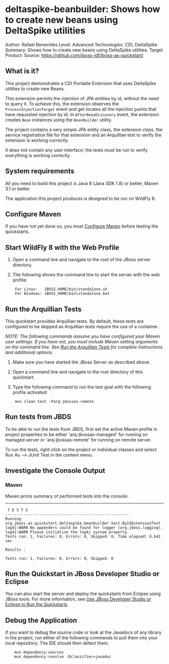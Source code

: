 deltaspike-beanbuilder: Shows how to create new beans using DeltaSpike utilities
======================================================
Author: Rafael Benevides
Level: Advanced
Technologies: CDI, DeltaSpike
Summary: Shows how to create new beans using DeltaSpike utilities.
Target Product: 
Source: <https://github.com/jboss-jdf/jboss-as-quickstart/>

What is it?
-----------

This project demonstrates a CDI Portable Extension that uses DeltaSpike utilities to create new Beans.

This extension permits the injection of JPA entities by id, without the need to query it. To achieve this, the extension observes the `ProcessInjectionTarget` event and get locates all the injection points that have requested injection by id. In `AfterBeanDiscovery` event, the extension creates `Bean` instances using the `BeanBuilder` utility. 

The project contains a very simple JPA entity class, the extension class, the service registration file for that extension and an Arquillian test to verify the extension is working correctly.

It does not contain any user interface; the tests must be run to verify everything is working correctly.

System requirements
-------------------

All you need to build this project is Java 8 (Java SDK 1.8) or better, Maven 3.1 or better.

The application this project produces is designed to be run on WildFly 8.


Configure Maven
---------------

If you have not yet done so, you must [Configure Maven](../README.md#mavenconfiguration) before testing the quickstarts.

Start WildFly 8 with the Web Profile
-------------------------

1. Open a command line and navigate to the root of the JBoss server directory.
2. The following shows the command line to start the server with the web profile:

        For Linux:   JBOSS_HOME/bin/standalone.sh
        For Windows: JBOSS_HOME\bin\standalone.bat


Run the Arquillian Tests
-------------------------

This quickstart provides Arquillian tests. By default, these tests are configured to be skipped as Arquillian tests require the use of a container.

_NOTE: The following commands assume you have configured your Maven user settings. If you have not, you must include Maven setting arguments on the command line. See [Run the Arquillian Tests](../README.md#arquilliantests) for complete instructions and additional options._

1. Make sure you have started the JBoss Server as described above.
2. Open a command line and navigate to the root directory of this quickstart.
3. Type the following command to run the test goal with the following profile activated:

        mvn clean test -Parq-jbossas-remote


Run tests from JBDS
-----------------------

To be able to run the tests from JBDS, first set the active Maven profile in project properties to be either 'arq-jbossas-managed' for running on
managed server or 'arq-jbossas-remote' for running on remote server.

To run the tests, right click on the project or individual classes and select Run As --> JUnit Test in the context menu.


Investigate the Console Output
----------------------------


### Maven

Maven prints summary of performed tests into the console:

   -------------------------------------------------------
     T E S T S
    -------------------------------------------------------
    Running org.jboss.as.quickstart.deltaspike.beanbuilder.test.ByIdExtensionTest
    log4j:WARN No appenders could be found for logger (org.jboss.logging).
    log4j:WARN Please initialize the log4j system properly.
    Tests run: 1, Failures: 0, Errors: 0, Skipped: 0, Time elapsed: 8.641 sec
    
    Results :
    
    Tests run: 1, Failures: 0, Errors: 0, Skipped: 0


Run the Quickstart in JBoss Developer Studio or Eclipse
-------------------------------------
You can also start the server and deploy the quickstarts from Eclipse using JBoss tools. For more information, see [Use JBoss Developer Studio or Eclipse to Run the Quickstarts](../README.md#useeclipse)


Debug the Application
------------------------------------

If you want to debug the source code or look at the Javadocs of any library in the project, run either of the following commands to pull them into your local repository. The IDE should then detect them.

        mvn dependency:sources
        mvn dependency:resolve -Dclassifier=javadoc
